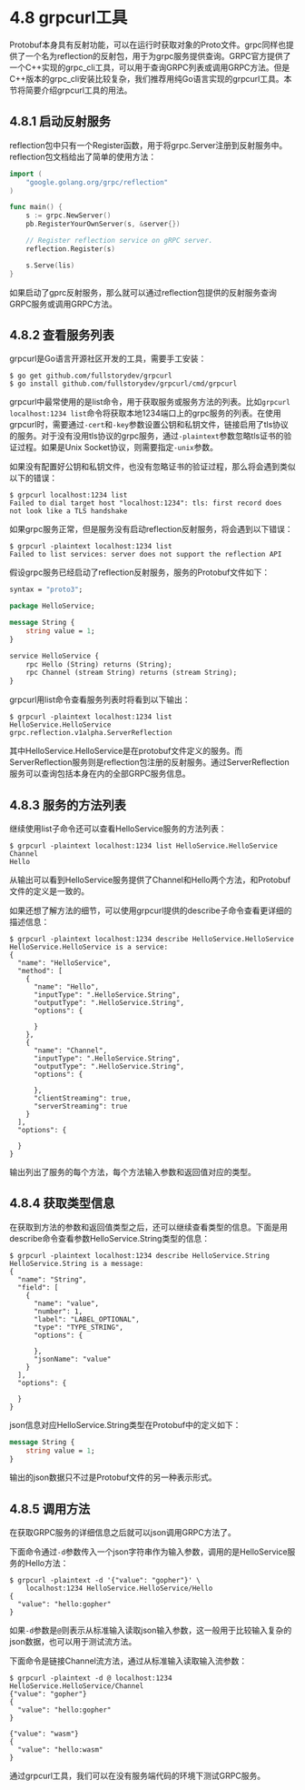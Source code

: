 
# 4.8 grpcurl工具

Protobuf本身具有反射功能，可以在运行时获取对象的Proto文件。grpc同样也提供了一个名为reflection的反射包，用于为grpc服务提供查询。GRPC官方提供了一个C++实现的grpc_cli工具，可以用于查询GRPC列表或调用GRPC方法。但是C++版本的grpc_cli安装比较复杂，我们推荐用纯Go语言实现的grpcurl工具。本节将简要介绍grpcurl工具的用法。

## 4.8.1 启动反射服务

reflection包中只有一个Register函数，用于将grpc.Server注册到反射服务中。reflection包文档给出了简单的使用方法：

```go
import (
	"google.golang.org/grpc/reflection"
)

func main() {
	s := grpc.NewServer()
	pb.RegisterYourOwnServer(s, &server{})

	// Register reflection service on gRPC server.
	reflection.Register(s)

	s.Serve(lis)
}
```

如果启动了gprc反射服务，那么就可以通过reflection包提供的反射服务查询GRPC服务或调用GRPC方法。

## 4.8.2 查看服务列表

grpcurl是Go语言开源社区开发的工具，需要手工安装：

```
$ go get github.com/fullstorydev/grpcurl
$ go install github.com/fullstorydev/grpcurl/cmd/grpcurl
```

grpcurl中最常使用的是list命令，用于获取服务或服务方法的列表。比如`grpcurl localhost:1234 list`命令将获取本地1234端口上的grpc服务的列表。在使用grpcurl时，需要通过`-cert`和`-key`参数设置公钥和私钥文件，链接启用了tls协议的服务。对于没有没用tls协议的grpc服务，通过`-plaintext`参数忽略tls证书的验证过程。如果是Unix Socket协议，则需要指定`-unix`参数。

如果没有配置好公钥和私钥文件，也没有忽略证书的验证过程，那么将会遇到类似以下的错误：

```shell
$ grpcurl localhost:1234 list
Failed to dial target host "localhost:1234": tls: first record does not look like a TLS handshake
```

如果grpc服务正常，但是服务没有启动reflection反射服务，将会遇到以下错误：

```shell
$ grpcurl -plaintext localhost:1234 list
Failed to list services: server does not support the reflection API
```

假设grpc服务已经启动了reflection反射服务，服务的Protobuf文件如下：

```protobuf
syntax = "proto3";

package HelloService;

message String {
	string value = 1;
}

service HelloService {
	rpc Hello (String) returns (String);
	rpc Channel (stream String) returns (stream String);
}
```

grpcurl用list命令查看服务列表时将看到以下输出：

```shell
$ grpcurl -plaintext localhost:1234 list
HelloService.HelloService
grpc.reflection.v1alpha.ServerReflection
```

其中HelloService.HelloService是在protobuf文件定义的服务。而ServerReflection服务则是reflection包注册的反射服务。通过ServerReflection服务可以查询包括本身在内的全部GRPC服务信息。

## 4.8.3 服务的方法列表

继续使用list子命令还可以查看HelloService服务的方法列表：

```shell
$ grpcurl -plaintext localhost:1234 list HelloService.HelloService
Channel
Hello
```

从输出可以看到HelloService服务提供了Channel和Hello两个方法，和Protobuf文件的定义是一致的。

如果还想了解方法的细节，可以使用grpcurl提供的describe子命令查看更详细的描述信息：

```
$ grpcurl -plaintext localhost:1234 describe HelloService.HelloService
HelloService.HelloService is a service:
{
  "name": "HelloService",
  "method": [
    {
      "name": "Hello",
      "inputType": ".HelloService.String",
      "outputType": ".HelloService.String",
      "options": {

      }
    },
    {
      "name": "Channel",
      "inputType": ".HelloService.String",
      "outputType": ".HelloService.String",
      "options": {

      },
      "clientStreaming": true,
      "serverStreaming": true
    }
  ],
  "options": {

  }
}
```

输出列出了服务的每个方法，每个方法输入参数和返回值对应的类型。


## 4.8.4 获取类型信息

在获取到方法的参数和返回值类型之后，还可以继续查看类型的信息。下面是用describe命令查看参数HelloService.String类型的信息：

```shell
$ grpcurl -plaintext localhost:1234 describe HelloService.String
HelloService.String is a message:
{
  "name": "String",
  "field": [
    {
      "name": "value",
      "number": 1,
      "label": "LABEL_OPTIONAL",
      "type": "TYPE_STRING",
      "options": {

      },
      "jsonName": "value"
    }
  ],
  "options": {

  }
}
```

json信息对应HelloService.String类型在Protobuf中的定义如下：

```protobuf
message String {
	string value = 1;
}
```

输出的json数据只不过是Protobuf文件的另一种表示形式。

## 4.8.5 调用方法

在获取GRPC服务的详细信息之后就可以json调用GRPC方法了。

下面命令通过`-d`参数传入一个json字符串作为输入参数，调用的是HelloService服务的Hello方法：

```shell
$ grpcurl -plaintext -d '{"value": "gopher"}' \
	localhost:1234 HelloService.HelloService/Hello
{
  "value": "hello:gopher"
}
```

如果`-d`参数是`@`则表示从标准输入读取json输入参数，这一般用于比较输入复杂的json数据，也可以用于测试流方法。

下面命令是链接Channel流方法，通过从标准输入读取输入流参数：

```shell
$ grpcurl -plaintext -d @ localhost:1234 HelloService.HelloService/Channel
{"value": "gopher"}
{
  "value": "hello:gopher"
}

{"value": "wasm"}
{
  "value": "hello:wasm"
}
```

通过grpcurl工具，我们可以在没有服务端代码的环境下测试GRPC服务。
